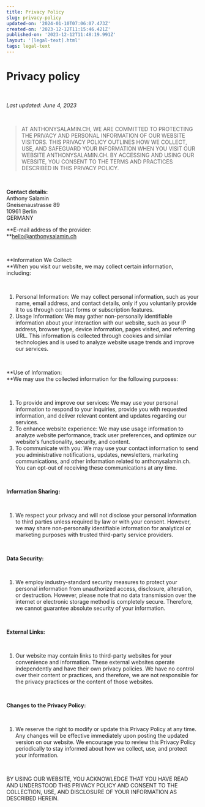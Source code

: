 ```yaml
---
title: Privacy Policy
slug: privacy-policy
updated-on: '2024-01-10T07:06:07.473Z'
created-on: '2023-12-12T11:15:46.421Z'
published-on: '2023-12-12T11:48:19.991Z'
layout: '[legal-text].html'
tags: legal-text
---
```


Privacy policy
==============

‍

_Last updated: June 4, 2023_

‍

> AT ANTHONYSALAMIN.CH, WE ARE COMMITTED TO PROTECTING THE PRIVACY AND PERSONAL INFORMATION OF OUR WEBSITE VISITORS. THIS PRIVACY POLICY OUTLINES HOW WE COLLECT, USE, AND SAFEGUARD YOUR INFORMATION WHEN YOU VISIT OUR WEBSITE ANTHONYSALAMIN.CH. BY ACCESSING AND USING OUR WEBSITE, YOU CONSENT TO THE TERMS AND PRACTICES DESCRIBED IN THIS PRIVACY POLICY.

‍

**Contact details:**  
Anthony Salamin  
Gneisenaustrasse 89  
10961 Berlin  
GERMANY

  
**E-mail address of the provider:  
‍**hello@anthonysalamin.ch

‍

**Information We Collect:  
‍**When you visit our website, we may collect certain information, including:

‍

1.  Personal Information: We may collect personal information, such as your name, email address, and contact details, only if you voluntarily provide it to us through contact forms or subscription features.
2.  Usage Information: We may gather non-personally identifiable information about your interaction with our website, such as your IP address, browser type, device information, pages visited, and referring URL. This information is collected through cookies and similar technologies and is used to analyze website usage trends and improve our services.

‍

**Use of Information:  
‍**We may use the collected information for the following purposes:

‍

1.  To provide and improve our services: We may use your personal information to respond to your inquiries, provide you with requested information, and deliver relevant content and updates regarding our services.
2.  To enhance website experience: We may use usage information to analyze website performance, track user preferences, and optimize our website's functionality, security, and content.
3.  To communicate with you: We may use your contact information to send you administrative notifications, updates, newsletters, marketing communications, and other information related to anthonysalamin.ch. You can opt-out of receiving these communications at any time.

‍

**Information Sharing:**

‍

1.  We respect your privacy and will not disclose your personal information to third parties unless required by law or with your consent. However, we may share non-personally identifiable information for analytical or marketing purposes with trusted third-party service providers.

‍

**Data Security:**

‍

1.  We employ industry-standard security measures to protect your personal information from unauthorized access, disclosure, alteration, or destruction. However, please note that no data transmission over the internet or electronic storage method is completely secure. Therefore, we cannot guarantee absolute security of your information.

‍

**External Links:**

‍

1.  Our website may contain links to third-party websites for your convenience and information. These external websites operate independently and have their own privacy policies. We have no control over their content or practices, and therefore, we are not responsible for the privacy practices or the content of those websites.

‍

**Changes to the Privacy Policy:**

‍

1.  We reserve the right to modify or update this Privacy Policy at any time. Any changes will be effective immediately upon posting the updated version on our website. We encourage you to review this Privacy Policy periodically to stay informed about how we collect, use, and protect your information.

‍

BY USING OUR WEBSITE, YOU ACKNOWLEDGE THAT YOU HAVE READ AND UNDERSTOOD THIS PRIVACY POLICY AND CONSENT TO THE COLLECTION, USE, AND DISCLOSURE OF YOUR INFORMATION AS DESCRIBED HEREIN.
